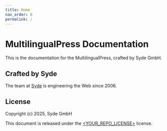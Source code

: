 ```yaml
---
title: Home
nav_order: 0
permalink: /
---
```


# MultilingualPress Documentation

This is the documentation for the MultilingualPress, crafted by Syde GmbH.

## Crafted by Syde

The team at [Syde](https://syde.com) is engineering the Web since 2006.

## License

Copyright (c) 2025, Syde GmbH

This document is released under the [<YOUR_REPO_LICENSE>](<YOUR_REPO_LICENSE_URL>) license.
